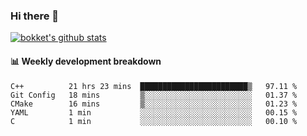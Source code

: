 ### Hi there 👋
[![bokket's github stats](https://github-readme-stats.vercel.app/api?username=bokket&show_icons=true&count_private=true)](https://github.com/anuraghazra/github-readme-stats)

#### :bar_chart: Weekly development breakdown
<!--START_SECTION:waka-->
```text
C++          21 hrs 23 mins  ████████████████████████▒   97.11 % 
Git Config   18 mins         ▒░░░░░░░░░░░░░░░░░░░░░░░░   01.37 % 
CMake        16 mins         ▒░░░░░░░░░░░░░░░░░░░░░░░░   01.23 % 
YAML         1 min           ░░░░░░░░░░░░░░░░░░░░░░░░░   00.15 % 
C            1 min           ░░░░░░░░░░░░░░░░░░░░░░░░░   00.10 % 
```
<!--END_SECTION:waka-->
